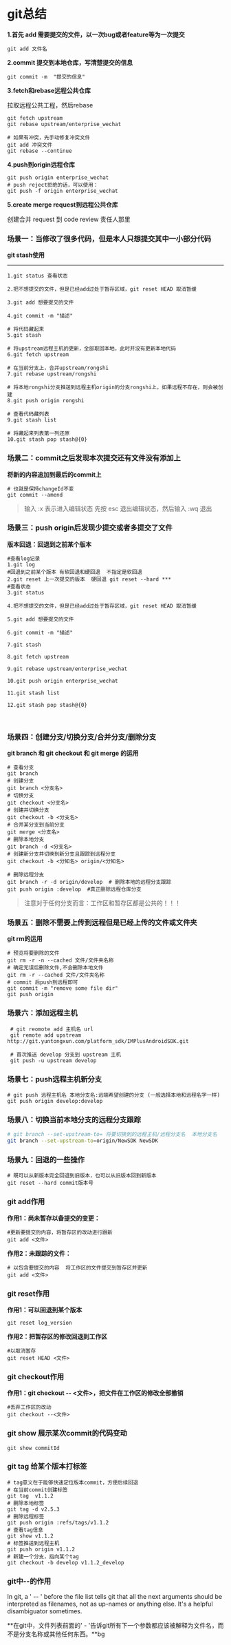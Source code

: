 # git总结

**1.首先 add 需要提交的文件，以一次bug或者feature等为一次提交**

```gas
git add 文件名
```



**2.commit  提交到本地仓库，写清楚提交的信息**

```gas
git commit -m  "提交的信息"
```



**3.fetch和rebase远程公共仓库**

拉取远程公共工程，然后rebase

```gas
git fetch upstream
git rebase upstream/enterprise_wechat

# 如果有冲突，先手动修复冲突文件
git add 冲突文件
git rebase --continue
```



**4.push到origin远程仓库**

```gas
git push origin enterprise_wechat
# push reject拒绝的话，可以使用：
git push -f origin enterprise_wechat
```



**5.create merge request到远程公共仓库**

创建合并 request 到 code review 责任人那里



### 场景一：当修改了很多代码，但是本人只想提交其中一小部分代码

**git stash使用**

****

```gas
1.git status 查看状态

2.把不想提交的文件，但是已经add过处于暂存区域，git reset HEAD 取消暂缓

3.git add 想要提交的文件

4.git commit -m "描述"

# 将代码藏起来
5.git stash

# 将upstream远程主机的更新，全部取回本地，此时并没有更新本地代码
6.git fetch upstream

# 在当前分支上，合并upstream/rongshi
7.git rebase upstream/rongshi

# 将本地rongshi分支推送到远程主机origin的分支rongshi上，如果远程不存在，则会被创建
8.git push origin rongshi

# 查看代码藏列表
9.git stash list 

# 将藏起来列表第一列还原
10.git stash pop stash@{0}
```



### 场景二：commit之后发现本次提交还有文件没有添加上

**将新的内容追加到最后的commit上**

```gas
# 也就是保持changeId不变
git commit --amend
```

> 输入 :x 表示进入编辑状态
> 先按 esc 退出编辑状态，然后输入 :wq 退出



### 场景三：push origin后发现少提交或者多提交了文件

**版本回退：回退到之前某个版本**

```gas
#查看log记录
1.git log
#回退到之前某个版本 有软回退和硬回退  不指定是软回退
2.git reset 上一次提交的版本  硬回退 git reset --hard ***
#查看状态
3.git status

4.把不想提交的文件，但是已经add过处于暂存区域，git reset HEAD 取消暂缓

5.git add 想要提交的文件

6.git commit -m "描述"

7.git stash

8.git fetch upstream

9.git rebase upstream/enterprise_wechat

10.git push origin enterprise_wechat

11.git stash list 

12.git stash pop stash@{0}

```

​	

### 场景四：创建分支/切换分支/合并分支/删除分支

**git branch 和 git checkout 和 git merge 的运用**

```gas
# 查看分支
git branch
# 创建分支
git branch <分支名>
# 切换分支
git checkout <分支名>
# 创建并切换分支
git checkout -b <分支名>
# 合并某分支到当前分支
git merge <分支名>
# 删除本地分支
git branch -d <分支名>
# 创建新分支并切换到新分支且跟踪到远程分支
git checkout -b <分知名> origin/<分知名>

# 删除远程分支
git branch -r -d origin/develop  # 删除本地的远程分支跟踪
git push origin :develop  #真正删除远程仓库分支

```

> 注意对于任何分支而言：工作区和暂存区都是公共的！！！



### 场景五：删除不需要上传到远程但是已经上传的文件或文件夹

**git rm的运用**

```gas
# 预览将要删除的文件
git rm -r -n --cached 文件/文件夹名称 
# 确定无误后删除文件,不会删除本地文件
git rm -r --cached 文件/文件夹名称
# commit 后push到远程即可
git commit -m "remove some file dir"
git push origin
```



### 场景六：添加远程主机

```gas
 # git reomote add 主机名 url
 git remote add upstream http://git.yuntongxun.com/platform_sdk/IMPlusAndroidSDK.git
 
 # 首次推送 develop 分支到 upstream 主机
 git push -u upstream develop
```



### 场景七：push远程主机新分支

```gas
# git push 远程主机名 本地分支名:远端希望创建的分支 (一般选择本地和远程名字一样)
git push origin develop:develop
```



### 场景八：切换当前本地分支的远程分支跟踪

```bash
# git branch --set-upstream-to= 将要切换到的远程主机/远程分支名  本地分支名
git branch --set-upstream-to=origin/NewSDK NewSDK
```



### 场景九：回退的一些操作

```gas
# 既可以从新版本完全回退到旧版本，也可以从旧版本回到新版本
git reset --hard commit版本号
```



### git add作用

**作用1：尚未暂存以备提交的变更：**

```gas
#更新要提交的内容，将暂存区的改动进行跟新
git add <文件>

```

**作用2：未跟踪的文件：**

```gas
# 以包含要提交的内容  将工作区的文件提交到暂存区并更新
git add <文件>
```



### git reset作用

**作用1：可以回退到某个版本**

```gas
git reset log_version
```

**作用2：把暂存区的修改回退到工作区**

```gas
#以取消暂存
git reset HEAD <文件> 
```



### git checkout作用

**作用1：git checkout -- <文件>，把文件在工作区的修改全部撤销**

```gas
#丢弃工作区的改动
git checkout --<文件>
```



### git show 展示某次commit的代码变动

```gas
git show commitId
```



### git tag 给某个版本打标签

```gas
# tag意义在于能够快速定位版本commit，方便后续回退
# 在当前commit创建标签
git tag  v1.1.2
# 删除本地标签
git tag -d v2.5.3
# 删除远程标签
git push origin :refs/tags/v1.1.2
# 查看tag信息
git show v1.1.2
# 标签推送到远程主机
git push origin v1.1.2
# 新建一个分支，指向某个tag
git checkout -b develop v1.1.2_develop
```



### git中--的作用

In git, a ' -- ' before the file list tells git that all the next arguments should be interpreted as filenames, not as up-names or anything else. It's a helpful disambiguator sometimes.

**在git中，文件列表前面的' - '告诉git所有下一个参数都应该被解释为文件名，而不是分支名称或其他任何东西。**bg